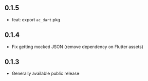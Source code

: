 ## 0.1.5

- feat: export `ac_dart` pkg

## 0.1.4

- Fix getting mocked JSON (remove dependency on Flutter assets) 

## 0.1.3

- Generally available public release

